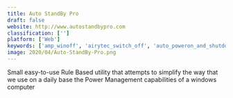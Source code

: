 ```yaml
---
title: Auto StandBy Pro
draft: false 
website: http://www.autostandbypro.com
classification: ['']
platform: ['Web']
keywords: ['amp_winoff', 'airytec_switch_off', 'auto_poweron_and_shutdown', 'caffeine_for_mac', 'chameleon_shutdown', 'dshutdown', 'easy_shutdown', 'econap', 'fcorp_my_desktop', 'final_countdown', 'km_wakeup', 'npowertray', 'open_authenticator', 'pc_sleep', 'profshutdown', 'sentinella', 'shutdown_scheduler', 'shutdown8', 'shutter', 'sleeptimer_ultimate', 'timetaco', 'winsleep_by_molliesoft', 'wise_auto_shutdown']
image: 2020/04/Auto-StandBy-Pro.png
---
```

Small easy-to-use Rule Based utility that attempts to simplify the way that we use on a daily base the Power Management capabilities of a windows computer